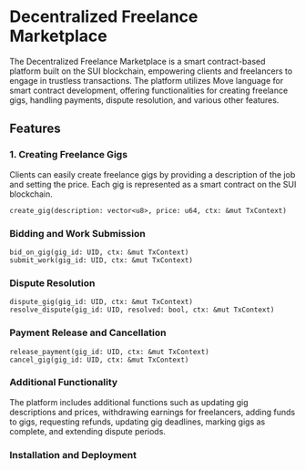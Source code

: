 # Decentralized Freelance Marketplace

The Decentralized Freelance Marketplace is a smart contract-based platform built on the SUI blockchain, empowering clients and freelancers to engage in trustless transactions. The platform utilizes Move language for smart contract development, offering functionalities for creating freelance gigs, handling payments, dispute resolution, and various other features.

## Features

### 1. Creating Freelance Gigs
Clients can easily create freelance gigs by providing a description of the job and setting the price. Each gig is represented as a smart contract on the SUI blockchain.

```move
create_gig(description: vector<u8>, price: u64, ctx: &mut TxContext)
```

### Bidding and Work Submission
```move
bid_on_gig(gig_id: UID, ctx: &mut TxContext)
submit_work(gig_id: UID, ctx: &mut TxContext)
```

### Dispute Resolution
```move
dispute_gig(gig_id: UID, ctx: &mut TxContext)
resolve_dispute(gig_id: UID, resolved: bool, ctx: &mut TxContext)
```

### Payment Release and Cancellation
```move
release_payment(gig_id: UID, ctx: &mut TxContext)
cancel_gig(gig_id: UID, ctx: &mut TxContext)
```

 ### Additional Functionality
 The platform includes additional functions such as updating gig descriptions and prices, withdrawing earnings for freelancers, adding funds to gigs, requesting refunds, updating gig deadlines, marking gigs as complete, and extending dispute periods.

### Installation and Deployment

